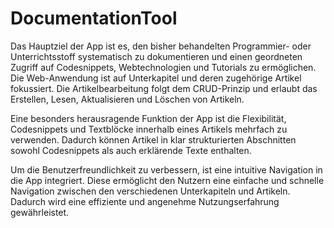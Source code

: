 # DocumentationTool
Das Hauptziel der App ist es, den bisher behandelten Programmier- oder Unterrichtsstoff systematisch zu dokumentieren
und einen geordneten Zugriff auf Codesnippets, Webtechnologien und Tutorials zu ermöglichen. Die Web-Anwendung ist auf
Unterkapitel und deren zugehörige Artikel fokussiert. Die Artikelbearbeitung folgt dem CRUD-Prinzip und erlaubt das
Erstellen, Lesen, Aktualisieren und Löschen von Artikeln.

Eine besonders herausragende Funktion der App ist die Flexibilität, Codesnippets und Textblöcke innerhalb eines Artikels
mehrfach zu verwenden. Dadurch können Artikel in klar strukturierten Abschnitten sowohl Codesnippets als auch erklärende
Texte enthalten.

Um die Benutzerfreundlichkeit zu verbessern, ist eine intuitive Navigation in die App integriert. Diese ermöglicht den
Nutzern eine einfache und schnelle Navigation zwischen den verschiedenen Unterkapiteln und Artikeln. Dadurch wird eine
effiziente und angenehme Nutzungserfahrung gewährleistet.